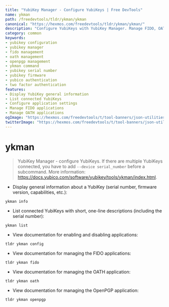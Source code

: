 ```yaml
---
title: "YubiKey Manager - Configure YubiKeys | Free DevTools"
name: ykman
path: /freedevtools/tldr/ykman/ykman
canonical: "https://hexmos.com/freedevtools/tldr/ykman/ykman/"
description: "Configure YubiKeys with YubiKey Manager. Manage FIDO, OATH, and OpenPGP applications effortlessly using this command line tool. Free online tool, no registration required."
category: common
keywords:
- yubikey configuration
- yubikey manager
- fido management
- oath management
- openpgp management
- ykman command
- yubikey serial number
- yubikey firmware
- yubico authentication
- two factor authentication
features:
- Display YubiKey general information
- List connected YubiKeys
- Configure application settings
- Manage FIDO applications
- Manage OATH applications
ogImage: "https://hexmos.com/freedevtools/t/tool-banners/json-utilities-banner.png"
twitterImage: "https://hexmos.com/freedevtools/t/tool-banners/json-utilities-banner.png"
---
```


# ykman

> YubiKey Manager - configure YubiKeys.
> If there are multiple YubiKeys connected, you have to add `--device serial_number` before a subcommand.
> More information: <https://docs.yubico.com/software/yubikey/tools/ykman/index.html>.

- Display general information about a YubiKey (serial number, firmware version, capabilities, etc.):

`ykman info`

- List connected YubiKeys with short, one-line descriptions (including the serial number):

`ykman list`

- View documentation for enabling and disabling applications:

`tldr ykman config`

- View documentation for managing the FIDO applications:

`tldr ykman fido`

- View documentation for managing the OATH application:

`tldr ykman oath`

- View documentation for managing the OpenPGP application:

`tldr ykman openpgp`

